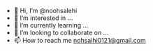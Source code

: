 - 👋 Hi, I’m @noohsalehi
- 👀 I’m interested in ...
- 🌱 I’m currently learning ...
- 💞️ I’m looking to collaborate on ...
- 📫 How to reach me nohsalhi0121@gmail.com 

<!---
noohsalehi/noohsalehi is a ✨ special ✨ repository because its `README.md` (this file) appears on your GitHub profile.
You can click the Preview link to take a look at your changes.
--->
